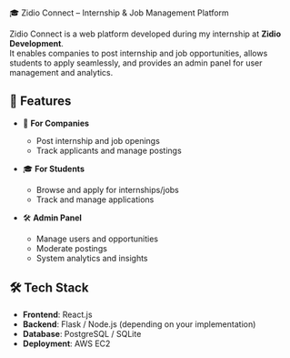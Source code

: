 🎓 Zidio Connect – Internship & Job Management Platform

Zidio Connect is a web platform developed during my internship at **Zidio Development**.  
It enables companies to post internship and job opportunities, allows students to apply seamlessly, and provides an admin panel for user management and analytics.


## 🚀 Features

- 🏢 **For Companies**  
  - Post internship and job openings  
  - Track applicants and manage postings  

- 🎓 **For Students**  
  - Browse and apply for internships/jobs  
  - Track and manage applications  

- 🛠 **Admin Panel**  
  - Manage users and opportunities  
  - Moderate postings  
  - System analytics and insights  


## 🛠️ Tech Stack

- **Frontend**: React.js  
- **Backend**: Flask / Node.js (depending on your implementation)  
- **Database**: PostgreSQL / SQLite  
- **Deployment**: AWS EC2  

